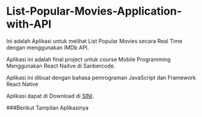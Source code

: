 # List-Popular-Movies-Application-with-API

Ini adalah Aplikasi untuk melihat List Popular Movies secara Real Time dengan menggunakan IMDb API. 

Aplikasi ini adalah final project untuk course Mobile Programming Menggunakan React Naitve di Sanbercode.

Aplikasi ini dibuat dengan bahasa pemrograman JavaScript dan Framework React Native

Aplikasi dapat di Download di [SINI](https://github.com/amatsantoz/List-Popular-Movies-Application-with-API/raw/main/List%20Popular%20Movies.%20%5Bwith%20API%5D.apk).

###Berikut Tampilan Aplikasinya

